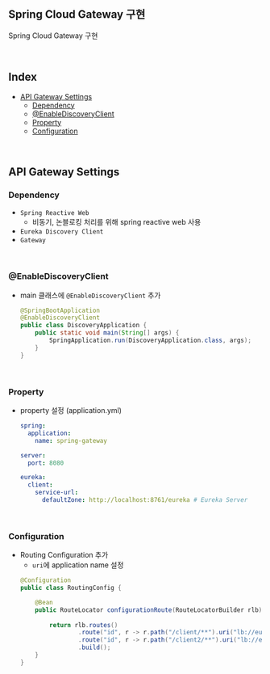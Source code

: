 ## Spring Cloud Gateway 구현

Spring Cloud Gateway 구현

<br/>

## Index

- [API Gateway Settings](#api-gateway-settings)
  - [Dependency](#dependency)
  - [@EnableDiscoveryClient](#enablediscoveryclient)
  - [Property](#property)
  - [Configuration](#configuration)

<br/>

## API Gateway Settings

### Dependency

- `Spring Reactive Web`
  - 비동기, 논블로킹 처리를 위해 spring reactive web 사용
- `Eureka Discovery Client`
- `Gateway`

<br/>

### @EnableDiscoveryClient

- main 클래스에 `@EnableDiscoveryClient` 추가
  ```java
  @SpringBootApplication
  @EnableDiscoveryClient
  public class DiscoveryApplication {
      public static void main(String[] args) {
          SpringApplication.run(DiscoveryApplication.class, args);
      }
  }
  ```

<br/>

### Property

- property 설정 (application.yml)
  ```yaml
  spring:
    application:
      name: spring-gateway

  server:
    port: 8080
  
  eureka:
    client:
      service-url:
        defaultZone: http://localhost:8761/eureka # Eureka Server
  ```

<br/>

### Configuration

- Routing Configuration 추가
  - `uri`에 application name 설정
  ```java
  @Configuration
  public class RoutingConfig {
  
      @Bean
      public RouteLocator configurationRoute(RouteLocatorBuilder rlb) {
    
          return rlb.routes()
                  .route("id", r -> r.path("/client/**").uri("lb://eureka-client"))
                  .route("id", r -> r.path("/client2/**").uri("lb://eureka-client-2nd"))
                  .build();
      }
  }
  ```
